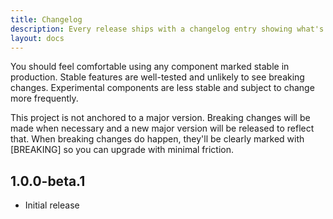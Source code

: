 ```yaml
---
title: Changelog
description: Every release ships with a changelog entry showing what's new.
layout: docs
---
```


You should feel comfortable using any component marked <quiet-badge variant="primary">stable</quiet-badge> in production. Stable features are well-tested and unlikely to see breaking changes. Experimental components are less stable and subject to change more frequently.

This project is not anchored to a major version. Breaking changes will be made when necessary and a new major version will be released to reflect that. When breaking changes do happen, they'll be clearly marked with [BREAKING] so you can upgrade with minimal friction. 

## 1.0.0-beta.1

- Initial release
